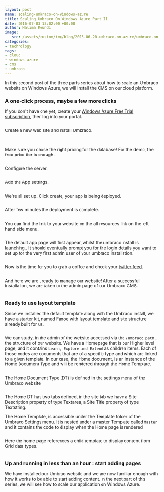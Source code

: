 ```yaml
---
layout: post
name: scaling-umbraco-on-windows-azure 
title: Scaling Umbraco On Windows Azure Part II
date: 2016-07-03 13:02:00 +00:00
author: Halima Koundi
image:
   src: /assets/custom/img/blog/2016-06-20-umbraco-on-azure/umbraco-on-azure.jpg
categories:
- technology
tags:
- cloud 
- windows-azure 
- cms
- umbraco
---
```


In this second post of the three parts series about how to scale an Umbraco website on Windows Azure, we will install the CMS on our cloud platform.


### A one-click process, maybe a few more clicks

If you don't have one yet, create your [Windows Azure Free Trial subscription](https://azure.microsoft.com/en-gb/pricing/free-trial/), then log into your portal.

<img src="{{site.baseurl}}/assets/custom/img/blog/2016-06-20-umbraco-on-azure/03.png" alt="" class="img-fluid"/>

Create a new web site and install Umbraco.

<img src="{{site.baseurl}}/assets/custom/img/blog/2016-06-20-umbraco-on-azure/04.png" alt="" class="img-fluid"/>

<img src="{{site.baseurl}}/assets/custom/img/blog/2016-06-20-umbraco-on-azure/05.png" alt="" class="img-fluid"/>

Make sure you chose the right pricing for the database! For the demo, the free price tier is enough.

<img src="{{site.baseurl}}/assets/custom/img/blog/2016-06-20-umbraco-on-azure/06.png" alt="" class="img-fluid"/>

Configure the server.

<img src="{{site.baseurl}}/assets/custom/img/blog/2016-06-20-umbraco-on-azure/07.png" alt="" class="img-fluid"/>

Add the  App settings.

<img src="{{site.baseurl}}/assets/custom/img/blog/2016-06-20-umbraco-on-azure/08.png" alt="" class="img-fluid"/>

We're all set up. Click create, your app is being deployed.

<img src="{{site.baseurl}}/assets/custom/img/blog/2016-06-20-umbraco-on-azure/09.png" alt="" class="img-fluid"/>

After few minutes the deployment is complete.

<img src="{{site.baseurl}}/assets/custom/img/blog/2016-06-20-umbraco-on-azure/10.png" alt="" class="img-fluid"/>

You can find the link to your website on the all resources link on the left hand side menu.

<img src="{{site.baseurl}}/assets/custom/img/blog/2016-06-20-umbraco-on-azure/11.png" alt="" class="img-fluid"/>

The default app page will first appear, whilst the umbraco install is launching..
It should eventually prompt you for the login details you want to set up for the very first admin user of your umbraco installation.

<img src="{{site.baseurl}}/assets/custom/img/blog/2016-06-20-umbraco-on-azure/12.png" alt="" class="img-fluid"/>

Now is the time for you to grab a coffee and check your [twitter feed](https://twitter.com/cats?lang=en-gb).

<img src="{{site.baseurl}}/assets/custom/img/blog/2016-06-20-umbraco-on-azure/13.png" alt="" class="img-fluid"/>

And here we are , ready to manage our website!
After a successful installation, we are taken to the admin page of our Umbraco CMS.

<img src="{{site.baseurl}}/assets/custom/img/blog/2016-06-20-umbraco-on-azure/14.png" alt="" class="img-fluid"/>

### Ready to use layout template

Since we installed the default template along with the Umbraco install, we have a starter kit, named Fanoe with layout template and site structure already built for us.

<img src="{{site.baseurl}}/assets/custom/img/blog/2016-06-20-umbraco-on-azure/15.png" alt="" class="img-fluid"/>

We can study, in the admin of the website accessed via the ```/umbraco path``` , the structure of our website.
We have a Homepage that is our Higher level page, and it contains ```Learn, Explore and Extend``` as children items.
Each of those nodes are documents that are of a specific type and which are linked to a given template.
In our case, the Home document, is an instance of the Home Document Type and will be rendered through the Home Template.

<img src="{{site.baseurl}}/assets/custom/img/blog/2016-06-20-umbraco-on-azure/16.png" alt="" class="img-fluid"/>

The Home Document Type (DT) is defined in the settings menu of the Umbraco website.

<img src="{{site.baseurl}}/assets/custom/img/blog/2016-06-20-umbraco-on-azure/17.png" alt="" class="img-fluid"/>

The Home DT has two tabs defined, in the site tab we have a Site Description property of type Textarea, a Site Title property of type Textstring.

The Home Template, is accessible under the Template folder of the Umbraco Settings menu.
It is nested under a master Template called ```Master``` and it contains the code to display when the Home page is rendered.

<img src="{{site.baseurl}}/assets/custom/img/blog/2016-06-20-umbraco-on-azure/18.png" alt="" class="img-fluid"/>

Here the home page references a child template to display content from Grid data types.

<img src="{{site.baseurl}}/assets/custom/img/blog/2016-06-20-umbraco-on-azure/19.png" alt="" class="img-fluid"/>

### Up and running in less than an hour : start adding pages

We have installed our Umbrao website and we are now familiar enough with how it works to be able to start adding content.
In the next part of this series, we will see how to scale our application on Windows Azure.

